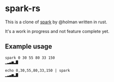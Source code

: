 # spark-rs

This is a clone of [spark](https://github.com/holman/spark) by @holman written in rust.

It's a work in progress and not feature complete yet.

## Example usage

```
spark 0 30 55 80 33 150
▁▂▃▅▂▇
```

```
echo 0,30,55,80,33,150 | spark
▁▂▃▅▂▇
```
